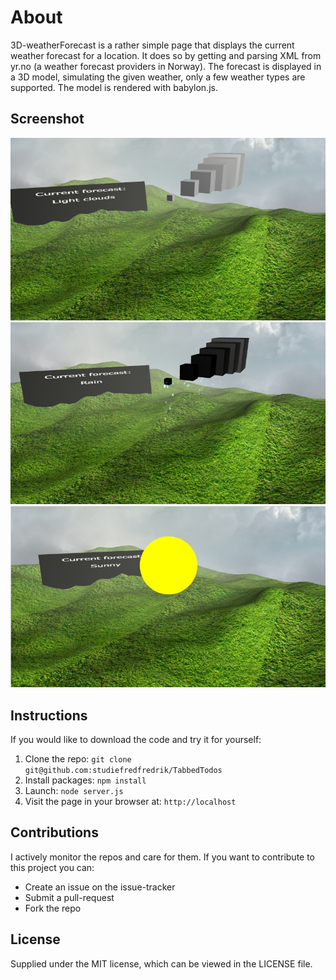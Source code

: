# About
3D-weatherForecast is a rather simple page that displays the current weather forecast for a location.
It does so by getting and parsing XML from yr.no (a weather forecast providers in Norway).
The forecast is displayed in a 3D model, simulating the given weather, only a few weather types are supported.
The model is rendered with babylon.js.

## Screenshot
![screenshot](https://github.com/studiefredfredrik/3D-WeatherForecast/blob/master/screenshots/Light%20clouds.PNG?raw=true)
![screenshot](https://github.com/studiefredfredrik/3D-WeatherForecast/blob/master/screenshots/Rain.PNG?raw=true)
![screenshot](https://github.com/studiefredfredrik/3D-WeatherForecast/blob/master/screenshots/sunny.PNG?raw=true)

## Instructions
If you would like to download the code and try it for yourself:

1. Clone the repo: `git clone git@github.com:studiefredfredrik/TabbedTodos`
2. Install packages: `npm install`
3. Launch: `node server.js`
7. Visit the page in your browser at: `http://localhost`

## Contributions
I actively monitor the repos and care for them. If you want to contribute to this project you can:
* Create an issue on the issue-tracker 
* Submit a pull-request 
* Fork the repo

## License
Supplied under the MIT license, which can be viewed in the LICENSE file.